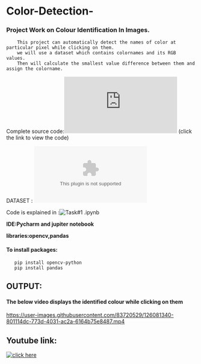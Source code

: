 # Color-Detection-
### Project Work on Colour Identification In Images.

``` 
    This project can automatically detect the names of color at particular pixel while clicking on them.
    we will use a dataset which contains colornames and its RGB values.
    Then will calculate the smallest value difference between them and assign the colorname.
```

Complete source code:![main.py](https://github.com/SNEHA-NANDAKUMAR19/Color-Detection-/blob/c6ef4b3577e3ecdbbb839980e14f8cf583d37fbb/main.py)
(click the link to view the code)

DATASET : ![colors.csv](https://github.com/SNEHA-NANDAKUMAR19/Color-Detection-/blob/fde52572eb3ba4c4a5b04f31caf21ad8939d1234/colors.csv)

Code is explained in :![Task#1 .ipynb](https://github.com/SNEHA-NANDAKUMAR19/Color-Detection-/blob/00dddd82c0409e5286a16c31884eb368738ac12f/Task%231%20.ipynb)

**IDE:Pycharm and jupiter notebook**

**libraries:opencv,pandas**

#### To install packages:
```
   pip install opencv-python
   pip install pandas
```

## OUTPUT:
#### The below video displays the identified colour while clicking on them
https://user-images.githubusercontent.com/83720529/126081340-801114dc-773d-4031-ac2a-6164b75e8487.mp4

## Youtube link:
[![click here](https://img.youtube.com/vi/jpzFjC3y3SI/0.jpg)](https://youtube.com/watch?v=jpzFjC3y3SI)




